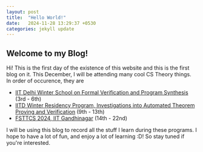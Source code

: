 ```yaml
---
layout: post
title:  "Hello World!"
date:   2024-11-28 13:29:37 +0530
categories: jekyll update
---
```


## Welcome to my Blog!

Hi! This is the first day of the existence of this website and this is the first blog on it. This December, I will be attending many cool CS Theory things. In order of occurence, they are

- [IIT Delhi Winter School on Formal Verification and Program Synthesis](https://priyanka-golia.github.io/WinterSchool24/index.html) (3rd - 6th)
- [IITD Winter Residency Program, Investigations into Automated Theorem Proving and Verification](https://cstheory.iitd.ac.in/winter-residency/projects.html) (9th - 13th)
- [FSTTCS 2024, IIT Gandhinagar](https://www.fsttcs.org.in/2024/) (14th - 22nd)

I will be using this blog to record all the stuff I learn during these programs. I hope to have a lot of fun, and enjoy a lot of learning :D! So stay tuned if you're interested.


